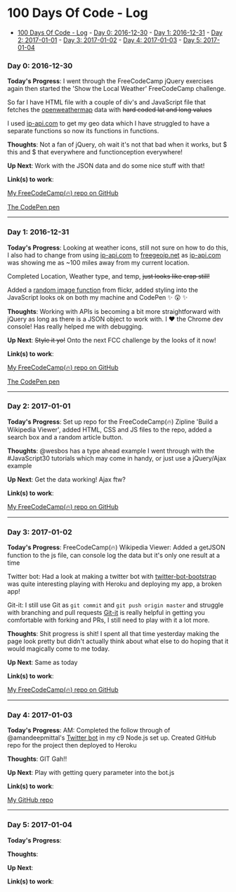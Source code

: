 # 100 Days Of Code - Log

<!-- TOC -->

- [100 Days Of Code - Log](#100-days-of-code---log)
        - [Day 0: 2016-12-30](#day-0-2016-12-30)
        - [Day 1: 2016-12-31](#day-1-2016-12-31)
        - [Day 2: 2017-01-01](#day-2-2017-01-01)
        - [Day 3: 2017-01-02](#day-3-2017-01-02)
        - [Day 4: 2017-01-03](#day-4-2017-01-03)
        - [Day 5: 2017-01-04](#day-5-2017-01-04)

<!-- /TOC -->

### Day 0: 2016-12-30

**Today's Progress**: I went through the FreeCodeCamp jQuery exercises again then started the 'Show the Local Weather' FreeCodeCamp challenge.

So far I have HTML file with a couple of div's and JavaScript file that fetches the [openweathermap](https://openweathermap.org/current#geo) data with ~~hard coded lat and long values~~

I used [ip-api.com](http://ip-api.com/json) to get my geo data which I have struggled to have a separate functions so now its functions in functions.

**Thoughts**: Not a fan of jQuery, oh wait it's not that bad when it works, but $ this and $ that everywhere and functionception everywhere!

**Up Next**: Work with the JSON data and do some nice stuff with that!

**Link(s) to work**: 

[My FreeCodeCamp(:fire:) repo on GitHub](https://github.com/spences10/FreeCodeCamp/tree/master/Show%20the%20Local%20Weather)

[The CodePen pen](http://codepen.io/spences10/pen/WoVRNq)

---

### Day 1: 2016-12-31

**Today's Progress**: Looking at weather icons, still not sure on how to do this, I also had to change from using [ip-api.com](ip-api.com) to [freegeoip.net](freegeoip.net/) as [ip-api.com](ip-api.com) was showing me as ~100 miles away from my current location.

Completed Location, Weather type, and temp, ~~just looks like crap still!~~ 

Added a [random image function](https://gist.github.com/spences10/d48af132d0fc3f227e1c72733a356802) from flickr, added styling into the JavaScript looks ok on both my machine and CodePen :sparkles: :astonished: :sparkles:

**Thoughts**: Working with APIs is becoming a bit more straightforward with jQuery as long as there is a JSON object to work with. I :heart: the Chrome dev console! Has really helped me with debugging.

**Up Next**: ~~Style it yo!~~ Onto the next FCC challenge by the looks of it now!

**Link(s) to work**: 

[My FreeCodeCamp(:fire:) repo on GitHub](https://github.com/spences10/FreeCodeCamp/tree/master/Show%20the%20Local%20Weather)

[The CodePen pen](http://codepen.io/spences10/full/WoVRNq/)

---

### Day 2: 2017-01-01

**Today's Progress**: Set up repo for the FreeCodeCamp(:fire:) Zipline 'Build a Wikipedia Viewer', added HTML, CSS and JS files to the repo, added a search box and a random article button. 

**Thoughts**: @wesbos has a type ahead example I went through with the #JavaScript30 tutorials which may come in handy, or just use a jQuery/Ajax example

**Up Next**: Get the data working! Ajax ftw?

**Link(s) to work**: 

[My FreeCodeCamp(:fire:) repo on GitHub](https://github.com/spences10/FreeCodeCamp/tree/master/Wikipedia%20Viewer)

---

### Day 3: 2017-01-02

**Today's Progress**: FreeCodeCamp(:fire:) Wikipedia Viewer: Added a getJSON function to the js file, can console log the data but it's only one result at a time

Twitter bot: Had a look at making a twitter bot with [twitter-bot-bootstrap](https://github.com/mobeets/twitter-bot-bootstrap) was quite interesting playing with Heroku and deploying my app, a broken app! 

Git-it: I still use Git as ```git commit``` and ```git push origin master``` and struggle with branching and pull requests [Git-it](http://jlord.us/git-it/index.html) is really helpful in getting you comfortable with forking and PRs, I still need to play with it a lot more.

**Thoughts**: Shit progress is shit! I spent all that time yesterday making the page look pretty but didn't actually think about what else to do hoping that it would magically come to me today.

**Up Next**: Same as today

**Link(s) to work**: 

[My FreeCodeCamp(:fire:) repo on GitHub](https://github.com/spences10/FreeCodeCamp/tree/master/Wikipedia%20Viewer)

---

### Day 4: 2017-01-03

**Today's Progress**: AM: Completed the follow through of @amandeepmittal's [Twitter bot](https://hackernoon.com/create-a-simple-twitter-bot-with-node-js-5b14eb006c08#.k7ge75k9d) in my c9 Node.js set up. Created GitHub repo for the project then deployed to Heroku

**Thoughts**: GIT Gah!! 

**Up Next**: Play with getting query parameter into the bot.js

**Link(s) to work**: 

[My GitHub repo](https://github.com/spences10/spences10-twitter-bot)

---

### Day 5: 2017-01-04

**Today's Progress**: 

**Thoughts**: 

**Up Next**: 

**Link(s) to work**: 

